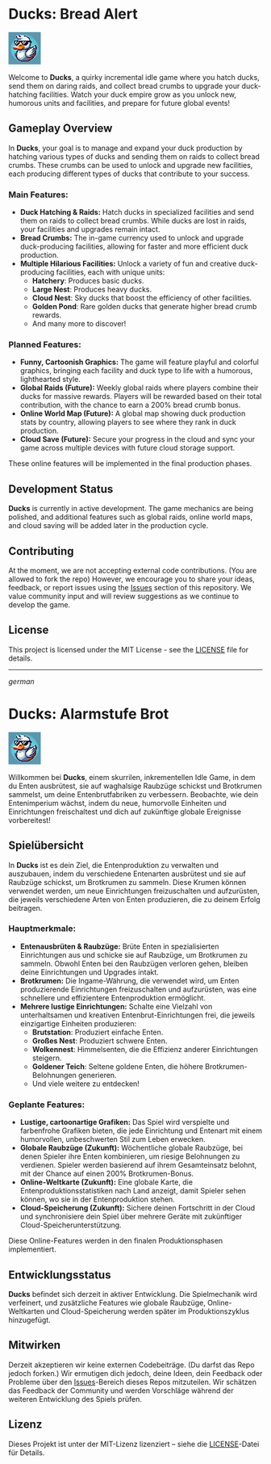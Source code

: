 # **Ducks: Bread Alert**  
![Logo Placeholder](https://github.com/CptGummiball/Ducks/blob/main/logo.png)

Welcome to **Ducks**, a quirky incremental idle game where you hatch ducks, send them on daring raids, and collect bread crumbs to upgrade your duck-hatching facilities. Watch your duck empire grow as you unlock new, humorous units and facilities, and prepare for future global events!

## **Gameplay Overview**

In **Ducks**, your goal is to manage and expand your duck production by hatching various types of ducks and sending them on raids to collect bread crumbs. These crumbs can be used to unlock and upgrade new facilities, each producing different types of ducks that contribute to your success.

### **Main Features:**
- **Duck Hatching & Raids:** Hatch ducks in specialized facilities and send them on raids to collect bread crumbs. While ducks are lost in raids, your facilities and upgrades remain intact.
- **Bread Crumbs:** The in-game currency used to unlock and upgrade duck-producing facilities, allowing for faster and more efficient duck production.
- **Multiple Hilarious Facilities:** Unlock a variety of fun and creative duck-producing facilities, each with unique units:
  - **Hatchery**: Produces basic ducks.
  - **Large Nest**: Produces heavy ducks.
  - **Cloud Nest**: Sky ducks that boost the efficiency of other facilities.
  - **Golden Pond**: Rare golden ducks that generate higher bread crumb rewards.
  - And many more to discover!
  
### **Planned Features:**
- **Funny, Cartoonish Graphics:** The game will feature playful and colorful graphics, bringing each facility and duck type to life with a humorous, lighthearted style.
- **Global Raids (Future):** Weekly global raids where players combine their ducks for massive rewards. Players will be rewarded based on their total contribution, with the chance to earn a 200% bread crumb bonus.
- **Online World Map (Future):** A global map showing duck production stats by country, allowing players to see where they rank in duck production.
- **Cloud Save (Future):** Secure your progress in the cloud and sync your game across multiple devices with future cloud storage support.

These online features will be implemented in the final production phases.

## **Development Status**

**Ducks** is currently in active development. The game mechanics are being polished, and additional features such as global raids, online world maps, and cloud saving will be added later in the production cycle.

## **Contributing**

At the moment, we are not accepting external code contributions. (You are allowed to fork the repo) However, we encourage you to share your ideas, feedback, or report issues using the [Issues](https://github.com/CptGummiball/Ducks/issues) section of this repository. We value community input and will review suggestions as we continue to develop the game.

## **License**

This project is licensed under the MIT License - see the [LICENSE](LICENSE) file for details.

---
*german*
# **Ducks: Alarmstufe Brot**  
![Logo Placeholder](https://github.com/CptGummiball/Ducks/blob/main/logo.png)

Willkommen bei **Ducks**, einem skurrilen, inkrementellen Idle Game, in dem du Enten ausbrütest, sie auf waghalsige Raubzüge schickst und Brotkrumen sammelst, um deine Entenbrutfabriken zu verbessern. Beobachte, wie dein Entenimperium wächst, indem du neue, humorvolle Einheiten und Einrichtungen freischaltest und dich auf zukünftige globale Ereignisse vorbereitest!

## **Spielübersicht**

In **Ducks** ist es dein Ziel, die Entenproduktion zu verwalten und auszubauen, indem du verschiedene Entenarten ausbrütest und sie auf Raubzüge schickst, um Brotkrumen zu sammeln. Diese Krumen können verwendet werden, um neue Einrichtungen freizuschalten und aufzurüsten, die jeweils verschiedene Arten von Enten produzieren, die zu deinem Erfolg beitragen.

### **Hauptmerkmale:**
- **Entenausbrüten & Raubzüge:** Brüte Enten in spezialisierten Einrichtungen aus und schicke sie auf Raubzüge, um Brotkrumen zu sammeln. Obwohl Enten bei den Raubzügen verloren gehen, bleiben deine Einrichtungen und Upgrades intakt.
- **Brotkrumen:** Die Ingame-Währung, die verwendet wird, um Enten produzierende Einrichtungen freizuschalten und aufzurüsten, was eine schnellere und effizientere Entenproduktion ermöglicht.
- **Mehrere lustige Einrichtungen:** Schalte eine Vielzahl von unterhaltsamen und kreativen Entenbrut-Einrichtungen frei, die jeweils einzigartige Einheiten produzieren:
  - **Brutstation**: Produziert einfache Enten.
  - **Großes Nest**: Produziert schwere Enten.
  - **Wolkennest**: Himmelsenten, die die Effizienz anderer Einrichtungen steigern.
  - **Goldener Teich**: Seltene goldene Enten, die höhere Brotkrumen-Belohnungen generieren.
  - Und viele weitere zu entdecken!
  
### **Geplante Features:**
- **Lustige, cartoonartige Grafiken:** Das Spiel wird verspielte und farbenfrohe Grafiken bieten, die jede Einrichtung und Entenart mit einem humorvollen, unbeschwerten Stil zum Leben erwecken.
- **Globale Raubzüge (Zukunft):** Wöchentliche globale Raubzüge, bei denen Spieler ihre Enten kombinieren, um riesige Belohnungen zu verdienen. Spieler werden basierend auf ihrem Gesamteinsatz belohnt, mit der Chance auf einen 200% Brotkrumen-Bonus.
- **Online-Weltkarte (Zukunft):** Eine globale Karte, die Entenproduktionsstatistiken nach Land anzeigt, damit Spieler sehen können, wo sie in der Entenproduktion stehen.
- **Cloud-Speicherung (Zukunft):** Sichere deinen Fortschritt in der Cloud und synchronisiere dein Spiel über mehrere Geräte mit zukünftiger Cloud-Speicherunterstützung.

Diese Online-Features werden in den finalen Produktionsphasen implementiert.

## **Entwicklungsstatus**

**Ducks** befindet sich derzeit in aktiver Entwicklung. Die Spielmechanik wird verfeinert, und zusätzliche Features wie globale Raubzüge, Online-Weltkarten und Cloud-Speicherung werden später im Produktionszyklus hinzugefügt.

## **Mitwirken**

Derzeit akzeptieren wir keine externen Codebeiträge. (Du darfst das Repo jedoch forken.) Wir ermutigen dich jedoch, deine Ideen, dein Feedback oder Probleme über den [Issues](https://github.com/CptGummiball/Ducks/issues)-Bereich dieses Repos mitzuteilen. Wir schätzen das Feedback der Community und werden Vorschläge während der weiteren Entwicklung des Spiels prüfen.

## **Lizenz**

Dieses Projekt ist unter der MIT-Lizenz lizenziert – siehe die [LICENSE](LICENSE)-Datei für Details.
